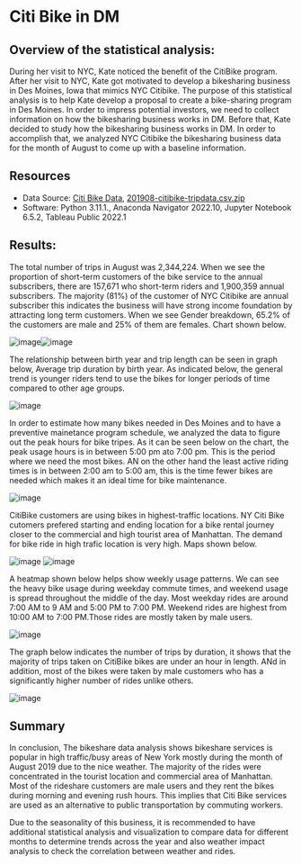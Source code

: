 # Citi Bike in DM

## Overview of the statistical analysis:

During her visit to NYC, Kate noticed the benefit of the CitiBike program. After her visit to NYC, Kate got motivated to develop a bikesharing business in Des Moines, Iowa that mimics NYC Citibike. The purpose of this statistical analysis is to help Kate develop a proposal to create a bike-sharing program in Des Moines. In order to impress potential investors, we need to collect information on how the bikesharing business works in DM. Before that, Kate decided to study how the bikesharing business works in DM. In order to accomplish that, we analyzed NYC Citibike the bikesharing business data for the month of August to come up with a baseline information.

## Resources
* Data Source: [Citi Bike Data](https://citibikenyc.com/system-data), [201908-citibike-tripdata.csv.zip](https://s3.amazonaws.com/tripdata/index.html)
* Software: Python 3.11.1., Anaconda Navigator 2022.10, Jupyter Notebook 6.5.2, Tableau Public 2022.1

## Results:
The total number of trips in August was 2,344,224. When we see the proportion of short-term customers of the bike service to the annual subscribers, there are 157,671 who short-term riders and 1,900,359 annual subscribers. The majority (81%) of the customer of NYC Citibike are annual subscriber this indicates the business will have strong income foundation by attracting long term customers. When we see Gender breakdown, 65.2% of the customers are male and 25% of them are females.  Chart shown below.

![image](https://user-images.githubusercontent.com/114262970/214548126-59b77b32-9b76-4f8a-950e-54467a954cc9.png)![image](https://user-images.githubusercontent.com/114262970/214548743-6944e0cb-6e94-4351-9668-ce95aaccbf01.png)

The relationship between birth year and trip length can be seen in graph below, Average trip duration by birth year. As indicated below, the general trend is younger riders tend to use the bikes for longer periods of time compared to other age groups.

![image](https://user-images.githubusercontent.com/114262970/214557726-68d20094-914e-4fb5-b49f-1e2e4ab08117.png)

In order to estimate how many bikes needed in Des Moines and to have a preventive mainetance program schedule, we analyzed the data to figure out the peak hours for bike tripes. As it can be seen below on the chart, the peak usage hours is in between 5:00 pm ato 7:00 pm. This is the period where we need the most bikes. AN on the other hand the least active riding times is in between 2:00 am to 5:00 am, this is the time fewer bikes are needed which makes it an ideal time for bike maintenance. 

![image](https://user-images.githubusercontent.com/114262970/214537086-e0d4633e-51c8-4f7e-8a82-0b1bc5e4a470.png)

CitiBike customers are using bikes in highest-traffic locations. NY Citi Bike cutomers prefered starting and ending location for a bike rental journey closer to the commercial  and high tourist area of Manhattan. The demand for bike ride in high trafic location is very high. Maps shown below. 

![image](https://user-images.githubusercontent.com/114262970/214549360-e6ffe6de-9704-4393-9231-fd3f47886ffa.png)
![image](https://user-images.githubusercontent.com/114262970/214550116-dadfd689-4952-4eb8-800d-29304c3a48f6.png)

A heatmap shown below helps show weekly usage patterns. We can see the heavy bike usage during weekday commute times, and weekend usage is spread throughout the middle of the day. Most weekday rides are around 7:00 AM to 9 AM and 5:00 PM to 7:00 PM. Weekend rides are highest from 10:00 AM to 7:00 PM.Those rides are mostly taken by male users.

![image](https://user-images.githubusercontent.com/114262970/214553398-ec261b2f-405e-4224-82b6-fbc3965889b2.png)

The graph below indicates the number of trips by duration, it shows that the majority of trips taken on CitiBike bikes are under an hour in length. ANd in addition, most of the bikes were taken by male customers who has a significantly higher number of rides unlike others.

![image](https://user-images.githubusercontent.com/114262970/214555394-59bf04eb-3047-4296-9b94-e7aa60e555ac.png)


## Summary
In conclusion, The bikeshare data analysis shows bikeshare services is popular in high traffic/busy areas of New York mostly during the month of August 2019 due to the nice weather.
The majority of the rides were concentrated in the tourist location and commercial area of Manhattan. Most of the rideshare customers are male users and they rent the bikes  during morning and evening rush hours. This implies that Citi Bike services are used as an alternative to public transportation by commuting workers.

Due to the seasonality of this business, it is recommended to have additional statistical analysis and visualization to compare data for different months to determine trends across the year and also weather impact analysis to check the correlation between weather and rides.
